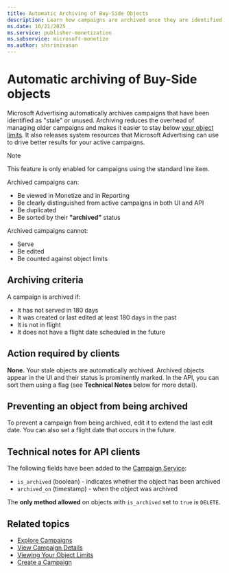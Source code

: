 ```yaml
---
title: Automatic Archiving of Buy-Side Objects
description: Learn how campaigns are archived once they are identified as stale or unused. This page talks about do's and dont's of Archived campaigns.   
ms.date: 10/21/2025
ms.service: publisher-monetization
ms.subservice: microsoft-monetize
ms.author: shsrinivasan
---
```



# Automatic archiving of Buy-Side objects

Microsoft Advertising automatically archives campaigns that have been identified as "stale" or unused. Archiving reduces the overhead of managing older campaigns and makes it easier to stay below [your object limits](viewing-your-object-limits.md). It also releases system resources that Microsoft Advertising can use to drive better results for your active campaigns.

> [!NOTE]
> This feature is only enabled for campaigns using the standard line item.

Archived campaigns can:

- Be viewed in Monetize and in Reporting
- Be clearly distinguished from active campaigns in both UI and API
- Be duplicated
- Be sorted by their **"archived"** status

Archived campaigns cannot:

- Serve
- Be edited
- Be counted against object limits

## Archiving criteria

A campaign is archived if:

- It has not served in 180 days
- It was created or last edited at least 180 days in the past
- It is not in flight
- It does not have a flight date scheduled in the future

## Action required by clients

**None.** Your stale objects are automatically archived. Archived objects appear in the UI and their status is prominently marked. In the API, you can sort them using a flag (see **Technical Notes** below for more detail).

## Preventing an object from being archived

To prevent a campaign from being archived, edit it to extend the last edit date. You can also set a flight date that occurs in the future.

## Technical notes for API clients

The following fields have been added to the [Campaign Service](../digital-platform-api/campaign-service.md):

- `is_archived` (boolean) - indicates whether the object has been archived
- `archived_on` (timestamp) - when the object was archived

The **only method allowed** on objects with `is_archived` set to `true` is `DELETE`.

## Related topics

- [Explore Campaigns](explore-campaigns.md)
- [View Campaign Details](view-campaign-details.md)
- [Viewing Your Object Limits](viewing-your-object-limits.md)
- [Create a Campaign](create-a-campaign.md)
